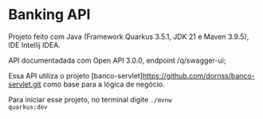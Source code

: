 # Banking API

Projeto feito com Java (Framework Quarkus 3.5.1, JDK 21 e Maven 3.9.5), IDE Intellij IDEA.

API documentadada com Open API 3.0.0, endpoint /q/swagger-ui;

Essa API utiliza o projeto [banco-servlet]https://github.com/dornss/banco-servlet.git como base para a lógica de negócio.

Para iniciar esse projeto, no terminal digite <code>./mvnw quarkus:dev</code>